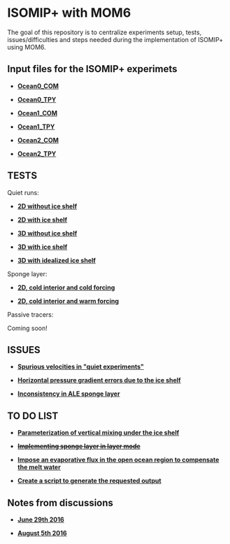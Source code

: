# ISOMIP+ with MOM6
The goal of this repository is to centralize experiments setup, tests, issues/difficulties and steps needed during the implementation of ISOMIP+ using MOM6. 

## Input files for the ISOMIP+ experimets

* **[Ocean0_COM](https://github.com/gustavo-marques/ISOMIP/blob/master/Ocean0/COM/)**

* **[Ocean0_TPY](https://github.com/gustavo-marques/ISOMIP/blob/master/Ocean0/TPY/)**

* **[Ocean1_COM](https://github.com/gustavo-marques/ISOMIP/blob/master/Ocean1/COM/)**

* **[Ocean1_TPY](https://github.com/gustavo-marques/ISOMIP/blob/master/Ocean1/TPY/)**

* **[Ocean2_COM](https://github.com/gustavo-marques/ISOMIP/blob/master/Ocean2/COM/)**

* **[Ocean2_TPY](https://github.com/gustavo-marques/ISOMIP/blob/master/Ocean2/TPY/)**


## TESTS

Quiet runs:

* **[2D without ice shelf](https://github.com/gustavo-marques/ISOMIP/blob/master/ipynb/quiet_2D_noIS.ipynb)** 

* **[2D with ice shelf](https://github.com/gustavo-marques/ISOMIP/blob/master/ipynb/quiet_2D_yesIS.ipynb)** 

* **[3D without ice shelf](https://github.com/gustavo-marques/ISOMIP/blob/master/ipynb/quiet_3D_noIS.ipynb)**

* **[3D with ice shelf](https://github.com/gustavo-marques/ISOMIP/blob/master/ipynb/quiet_3D_yesIS.ipynb)**  

* **[3D with idealized ice shelf](https://github.com/gustavo-marques/ISOMIP/blob/master/ipynb/quiet_3D_idealIS.ipynb)**  

Sponge layer:

* **[2D, cold interior and cold forcing](https://github.com/gustavo-marques/ISOMIP/blob/master/ipynb/sponge_cold.ipynb)** 

* **[2D, cold interior and warm forcing](https://github.com/gustavo-marques/ISOMIP/blob/master/ipynb/sponge_warm.ipynb)** 

Passive tracers:

Coming soon!

## ISSUES

* **[Spurious velocities in "quiet experiments"](https://github.com/gustavo-marques/ISOMIP/blob/master/ipynb/spurious_velocities_quiet_experiments.ipynb)** 

* **[Horizontal pressure gradient errors due to the ice shelf](https://github.com/gustavo-marques/ISOMIP/blob/master/ipynb/horizontal_pressure_gradient_errors_due_to_the_ice_shelf.ipynb)** 

* **[Inconsistency in ALE sponge layer](https://github.com/gustavo-marques/ISOMIP/blob/master/ipynb/inconsistency_ale_sponge_layer.ipynb)**

## TO DO LIST
* **[Parameterization of vertical mixing under the ice shelf](ipynb/vertical_mixing_parameterization.ipynb)**
 
* **[~~Implementing sponge layer in layer mode~~](https://github.com/gustavo-marques/ISOMIP/blob/master/ipynb/sponge_layer_in_layer_mode.ipynb)**

* **[Impose an evaporative flux in the open ocean region to compensate the melt water](https://github.com/gustavo-marques/ISOMIP/blob/master/ipynb/evaporative_flux.ipynb)**

* **[Create a script to generate the requested output](ipynb/requested_output.ipynb)**

## Notes from discussions

* **[June 29th 2016](ipynb/notes/29june2016.ipynb)**

* **[August 5th 2016](ipynb/notes/05august2016.ipynb)**

